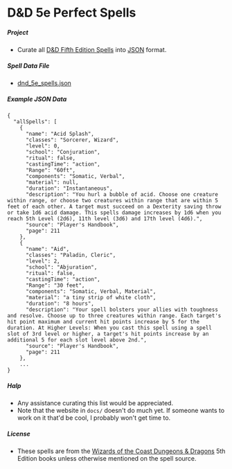 # D&D 5e Perfect Spells

##### Project 

* Curate all [D&D Fifth Edition Spells](https://media.wizards.com/2015/downloads/dnd/DnD_SpellLists_1.01.pdf ) into [JSON](https://www.w3schools.com/js/js_json_intro.asp) format.

##### Spell Data File

* [dnd_5e_spells.json](spellData/dnd_5e_spells.json)

##### Example JSON Data

````
{
  "allSpells": [
    {
      "name": "Acid Splash",
      "classes": "Sorcerer, Wizard",
      "level": 0,
      "school": "Conjuration",
      "ritual": false,
      "castingTime": "action",
      "Range": "60ft",
      "components": "Somatic, Verbal",
      "material": null,
      "duration": "Instantaneous",
      "description": "You hurl a bubble of acid. Choose one creature within range, or choose two creatures within range that are within 5 feet of each other. A target must succeed on a Dexterity saving throw or take 1d6 acid damage. This spells damage increases by 1d6 when you reach 5th Level (2d6), 11th level (3d6) and 17th level (4d6).",
      "source": "Player's Handbook",
      "page": 211
    },
    {
      "name": "Aid",
      "classes": "Paladin, Cleric",
      "level": 2,
      "school": "Abjuration",
      "ritual": false,
      "castingTime": "action",
      "Range": "30 feet",
      "components": "Somatic, Verbal, Material",
      "material": "a tiny strip of white cloth",
      "duration": "8 hours",
      "description": "Your spell bolsters your allies with toughness and resolve. Choose up to three creatures within range. Each target's hit point maximum and current hit points increase by 5 for the duration. At Higher Levels: When you cast this spell using a spell slot of 3rd level or higher, a target's hit points increase by an additional 5 for each slot level above 2nd.",
      "source": "Player's Handbook",
      "page": 211
    },
    ...
}
````

##### Halp

* Any assistance curating this list would be appreciated.
* Note that the website in `docs/` doesn't do much yet. If someone wants to work on it that'd be cool, I probably won't get time to.

##### License

* These spells are from the [Wizards of the Coast Dungeons & Dragons](http://dnd.wizards.com/) 5th Edition books unless otherwise mentioned on the spell source.


        

